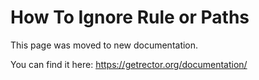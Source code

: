 # How To Ignore Rule or Paths

This page was moved to new documentation.

You can find it here: https://getrector.org/documentation/
